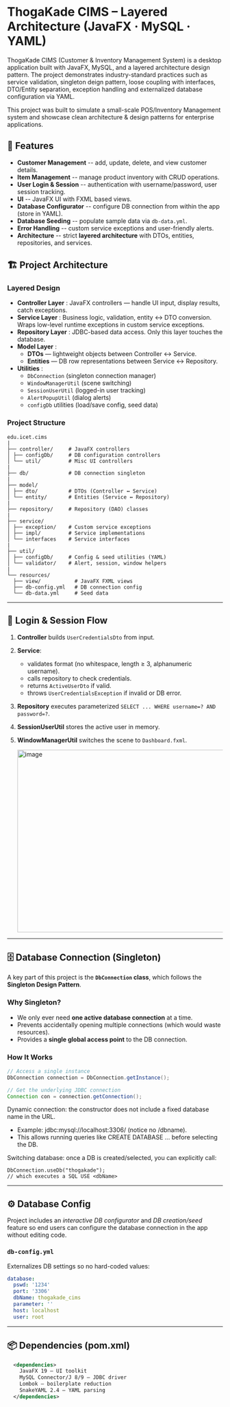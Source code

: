 # ThogaKade CIMS – Layered Architecture (JavaFX · MySQL · YAML)


ThogaKade CIMS (Customer & Inventory Management System) is a desktop application built with JavaFX, MySQL, and a layered architecture design pattern.
The project demonstrates industry-standard practices such as service validation, singleton deign pattern, loose coupling with interfaces, DTO/Entity separation, exception handling and externalized database configuration via YAML.

This project was built to simulate a small-scale POS/Inventory Management system and showcase clean architecture & design patterns for enterprise applications.


## 📌 Features
- **Customer Management** -- add, update, delete, and view customer details.
- **Item Management** -- manage product inventory with CRUD operations.
- **User Login & Session** -- authentication with username/password, user session tracking.
- **UI** -- JavaFX UI with FXML based views.
- **Database Configurator** -- configure DB connection from within the app (store in YAML).
- **Database Seeding** -- populate sample data via `db-data.yml`.
- **Error Handling** -- custom service exceptions and user-friendly alerts.
- **Architecture** -- strict **layered architecture** with DTOs, entities, repositories, and services.


## 🏗️ Project Architecture

### Layered Design
- **Controller Layer** : JavaFX controllers — handle UI input, display results, catch exceptions.  
- **Service Layer** : Business logic, validation, entity ↔ DTO conversion. Wraps low-level runtime exceptions in custom service exceptions.  
- **Repository Layer** : JDBC-based data access. Only this layer touches the database.  
- **Model Layer** :
  - **DTOs** — lightweight objects between Controller ↔ Service.
  - **Entities** — DB row representations between Service ↔ Repository.
- **Utilities** :
  - `DbConnection` (singleton connection manager)  
  - `WindowManagerUtil` (scene switching)  
  - `SessionUserUtil` (logged-in user tracking)  
  - `AlertPopupUtil` (dialog alerts)  
  - `configDb` utilities (load/save config, seed data)


### Project Structure

    edu.icet.cims
    |
    ├── controller/     # JavaFX controllers
    │ ├── configDb/     # DB configuration controllers
    │ └── util/         # Misc UI controllers
    |
    ├── db/             # DB connection singleton
    |
    ├── model/
    │ ├── dto/          # DTOs (Controller ↔ Service)
    │ └── entity/       # Entities (Service ↔ Repository)
    |
    ├── repository/     # Repository (DAO) classes
    |
    ├── service/
    │ ├── exception/    # Custom service exceptions
    │ ├── impl/         # Service implementations
    │ └── interfaces    # Service interfaces
    |
    ├── util/
    │ ├── configDb/     # Config & seed utilities (YAML)
    │ └── validator/    # Alert, session, window helpers
    |
    └── resources/
      ├── view/           # JavaFX FXML views
      ├── db-config.yml   # DB connection config
      └── db-data.yml     # Seed data

--- 

## 🔑 Login & Session Flow

1. **Controller** builds `UserCredentialsDto` from input.  
2. **Service**:
   - validates format (no whitespace, length ≥ 3, alphanumeric username).  
   - calls repository to check credentials.  
   - returns `ActiveUserDto` if valid.  
   - throws `UserCredentialsException` if invalid or DB error.  
3. **Repository** executes parameterized `SELECT ... WHERE username=? AND password=?`.  
4. **SessionUserUtil** stores the active user in memory.  
5. **WindowManagerUtil** switches the scene to `Dashboard.fxml`.

   <img width="600" height="426" alt="image" src="https://github.com/user-attachments/assets/34d034ff-7e1b-44d1-92f0-bc49b4d4e5ed" />



---

## 🗄️ Database Connection (Singleton)

A key part of this project is the **`DbConnection` class**, which follows the **Singleton Design Pattern**.

### Why Singleton?
- We only ever need **one active database connection** at a time.
- Prevents accidentally opening multiple connections (which would waste resources).
- Provides a **single global access point** to the DB connection.

### How It Works
```java
// Access a single instance
DbConnection connection = DbConnection.getInstance();

// Get the underlying JDBC connection
Connection con = connection.getConnection();
```
Dynamic connection: the constructor does not include a fixed database name in the URL.

- Example: jdbc:mysql://localhost:3306/ (notice no /dbname).
- This allows running queries like CREATE DATABASE ... before selecting the DB.

Switching database: once a DB is created/selected, you can explicitly call:
```
DbConnection.useDb("thogakade");
// which executes a SQL USE <dbName>
```

---

## ⚙️ Database Config
Project includes an *interactive DB configurator* and *DB creation/seed* feature so end users can configure the database connection in the app without editing code.

### `db-config.yml`  
Externalizes DB settings so no hard-coded values:  
```yaml
database:
  pswd: '1234'
  port: '3306'
  dbName: thogakade_cims
  parameter: ''
  host: localhost
  user: root
```

---
## 📦 Dependencies (pom.xml)

```xml
  <dependencies>
    JavaFX 19 — UI toolkit
    MySQL Connector/J 8/9 — JDBC driver
    Lombok — boilerplate reduction      
    SnakeYAML 2.4 — YAML parsing
  </dependencies>
```
